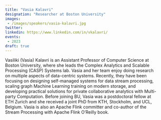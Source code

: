 ```yaml
---
title: "Vasia Kalavri"
designation: "Researcher at Boston University"
images:
 - /images/speakers/vasia-kalavri.jpg
twitter: 
linkedin: https://www.linkedin.com/in/vkalavri/
events:
 - 2023
draft: true 
---
```


Vasiliki (Vasia) Kalavri is an Assistant Professor of Computer Science at Boston University, where she leads the Complex Analytics and Scalable Processing (CASP) Systems lab. Vasia and her team enjoy doing research on multiple aspects of data-centric systems. Recently, they have been focusing on designing self-managed systems for data stream processing, scaling graph Machine Learning training on modern storage, and developing practical solutions for private collaborative analytics with Multi-party Computation. Before joining BU, Vasia was a postdoctoral fellow at ETH Zurich and she received a joint PhD from KTH, Stockholm, and UCL, Belgium. Vasia is also an Apache Flink committer and co-author of the Stream Processing with Apache Flink O’Reilly book.
